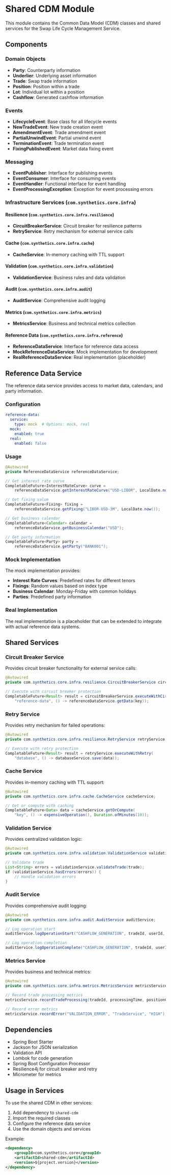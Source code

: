 # Shared CDM Module

This module contains the Common Data Model (CDM) classes and shared services for the Swap Life Cycle Management Service.

## Components

### Domain Objects
- **Party**: Counterparty information
- **Underlier**: Underlying asset information
- **Trade**: Swap trade information
- **Position**: Position within a trade
- **Lot**: Individual lot within a position
- **Cashflow**: Generated cashflow information

### Events
- **LifecycleEvent**: Base class for all lifecycle events
- **NewTradeEvent**: New trade creation event
- **AmendmentEvent**: Trade amendment event
- **PartialUnwindEvent**: Partial unwind event
- **TerminationEvent**: Trade termination event
- **FixingPublishedEvent**: Market data fixing event

### Messaging
- **EventPublisher**: Interface for publishing events
- **EventConsumer**: Interface for consuming events
- **EventHandler**: Functional interface for event handling
- **EventProcessingException**: Exception for event processing errors

### Infrastructure Services (`com.synthetics.core.infra`)

#### Resilience (`com.synthetics.core.infra.resilience`)
- **CircuitBreakerService**: Circuit breaker for resilience patterns
- **RetryService**: Retry mechanism for external service calls

#### Cache (`com.synthetics.core.infra.cache`)
- **CacheService**: In-memory caching with TTL support

#### Validation (`com.synthetics.core.infra.validation`)
- **ValidationService**: Business rules and data validation

#### Audit (`com.synthetics.core.infra.audit`)
- **AuditService**: Comprehensive audit logging

#### Metrics (`com.synthetics.core.infra.metrics`)
- **MetricsService**: Business and technical metrics collection

#### Reference Data (`com.synthetics.core.infra.reference`)
- **ReferenceDataService**: Interface for reference data access
- **MockReferenceDataService**: Mock implementation for development
- **RealReferenceDataService**: Real implementation (placeholder)

## Reference Data Service

The reference data service provides access to market data, calendars, and party information.

### Configuration

```yaml
reference-data:
  service:
    type: mock  # Options: mock, real
  mock:
    enabled: true
  real:
    enabled: false
```

### Usage

```java
@Autowired
private ReferenceDataService referenceDataService;

// Get interest rate curve
CompletableFuture<InterestRateCurve> curve = 
    referenceDataService.getInterestRateCurve("USD-LIBOR", LocalDate.now());

// Get fixing value
CompletableFuture<Fixing> fixing = 
    referenceDataService.getFixing("LIBOR-USD-3M", LocalDate.now());

// Get business calendar
CompletableFuture<Calendar> calendar = 
    referenceDataService.getBusinessCalendar("USD");

// Get party information
CompletableFuture<Party> party = 
    referenceDataService.getParty("BANK001");
```

### Mock Implementation

The mock implementation provides:
- **Interest Rate Curves**: Predefined rates for different tenors
- **Fixings**: Random values based on index type
- **Business Calendar**: Monday-Friday with common holidays
- **Parties**: Predefined party information

### Real Implementation

The real implementation is a placeholder that can be extended to integrate with actual reference data systems.

## Shared Services

### Circuit Breaker Service
Provides circuit breaker functionality for external service calls:

```java
@Autowired
private com.synthetics.core.infra.resilience.CircuitBreakerService circuitBreakerService;

// Execute with circuit breaker protection
CompletableFuture<Result> result = circuitBreakerService.executeWithCircuitBreaker(
    "reference-data", () -> referenceDataService.getData(key));
```

### Retry Service
Provides retry mechanism for failed operations:

```java
@Autowired
private com.synthetics.core.infra.resilience.RetryService retryService;

// Execute with retry protection
CompletableFuture<Result> result = retryService.executeWithRetry(
    "database", () -> databaseService.save(data));
```

### Cache Service
Provides in-memory caching with TTL support:

```java
@Autowired
private com.synthetics.core.infra.cache.CacheService cacheService;

// Get or compute with caching
CompletableFuture<Data> data = cacheService.getOrCompute(
    "key", () -> expensiveOperation(), Duration.ofMinutes(10));
```

### Validation Service
Provides centralized validation logic:

```java
@Autowired
private com.synthetics.core.infra.validation.ValidationService validationService;

// Validate trade
List<String> errors = validationService.validateTrade(trade);
if (validationService.hasErrors(errors)) {
    // Handle validation errors
}
```

### Audit Service
Provides comprehensive audit logging:

```java
@Autowired
private com.synthetics.core.infra.audit.AuditService auditService;

// Log operation start
auditService.logOperationStart("CASHFLOW_GENERATION", tradeId, userId, metadata);

// Log operation completion
auditService.logOperationComplete("CASHFLOW_GENERATION", tradeId, userId, true, metadata);
```

### Metrics Service
Provides business and technical metrics:

```java
@Autowired
private com.synthetics.core.infra.metrics.MetricsService metricsService;

// Record trade processing metrics
metricsService.recordTradeProcessing(tradeId, processingTime, positionCount, cashflowCount);

// Record error metrics
metricsService.recordError("VALIDATION_ERROR", "TradeService", "HIGH");
```

## Dependencies

- Spring Boot Starter
- Jackson for JSON serialization
- Validation API
- Lombok for code generation
- Spring Boot Configuration Processor
- Resilience4j for circuit breaker and retry
- Micrometer for metrics

## Usage in Services

To use the shared CDM in other services:

1. Add dependency to `shared-cdm`
2. Import the required classes
3. Configure the reference data service
4. Use the domain objects and services

Example:

```xml
<dependency>
    <groupId>com.synthetics.core</groupId>
    <artifactId>shared-cdm</artifactId>
    <version>${project.version}</version>
</dependency>
```
